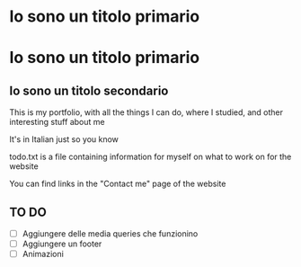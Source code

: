 <h1>Io sono un titolo primario</h1>

# Io sono un titolo primario

## Io sono un titolo secondario

This is my portfolio, with all the things I can do, where I studied, and other interesting stuff about me

It's in Italian just so you know

todo.txt is a file containing information for myself on what to work on for the website

You can find links in the "Contact me" page of the website

## TO DO

- [ ] Aggiungere delle media queries che funzionino
- [ ] Aggiungere un footer
- [ ] Animazioni

